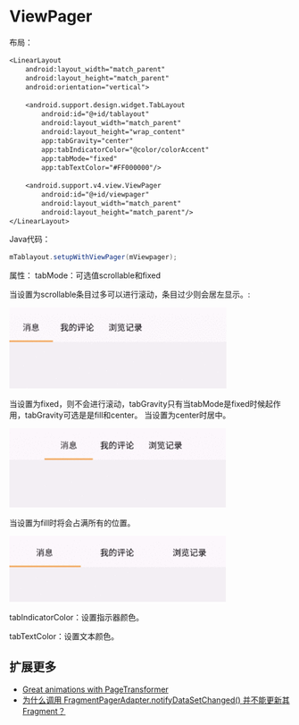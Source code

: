 # ViewPager

布局：

```markup
<LinearLayout
    android:layout_width="match_parent"
    android:layout_height="match_parent"
    android:orientation="vertical">

    <android.support.design.widget.TabLayout
        android:id="@+id/tablayout"
        android:layout_width="match_parent"
        android:layout_height="wrap_content"
        app:tabGravity="center"
        app:tabIndicatorColor="@color/colorAccent"
        app:tabMode="fixed"
        app:tabTextColor="#FF000000"/>

    <android.support.v4.view.ViewPager
        android:id="@+id/viewpager"
        android:layout_width="match_parent"
        android:layout_height="match_parent"/>
</LinearLayout>
```

Java代码：

```java
mTablayout.setupWithViewPager(mViewpager);
```

属性： tabMode：可选值scrollable和fixed

当设置为scrollable条目过多可以进行滚动，条目过少则会居左显示。:

![](../.gitbook/assets/tablayout-1%20%281%29.gif)

当设置为fixed，则不会进行滚动，tabGravity只有当tabMode是fixed时候起作用，tabGravity可选是是fill和center。 当设置为center时居中。

![](../.gitbook/assets/tablayout-2%20%281%29.gif)

当设置为fill时将会占满所有的位置。

![](../.gitbook/assets/tablayout-3%20%281%29.gif)

tabIndicatorColor：设置指示器颜色。

tabTextColor：设置文本颜色。

## 扩展更多

* [Great animations with PageTransformer](https://medium.com/@BashaChris/the-android-viewpager-has-become-a-fairly-popular-component-among-android-apps-its-simple-6bca403b16d4)
* [为什么调用 FragmentPagerAdapter.notifyDataSetChanged\(\) 并不能更新其 Fragment？](http://www.cnblogs.com/dancefire/archive/2013/01/02/why-notifyDataSetChanged-does-not-work.html)

